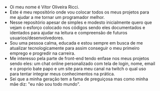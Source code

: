 - Oi meu nome é Vítor Oliveira Ricci.
- Este é meu repositório onde vou colocar todos os meus projetos para me ajudar a me tornar um programador melhor.
- Nesse repositório apesar de simples e modesto inicialmente quero que vejam o esforço colocado nos códigos sendo eles documentados e identados para ajudar na leitura e compreensão de futuros usuarios/desenvolvedores.
- Sou uma pessoa calma, educada e estou sempre em busca de me atualizar tecnologicamente para assim conseguir o meu primeiro emprego e progredir na carreira.
- Me interesso pela parte de front-end tendo enfase nos meus projetos sendo eles: um chat online personalizado com tela de login, nome, email e o proprio bate papo e um site para meu canal na twitch o qual uso para tentar integrar meus conhecimentos na prática.
- Sei que a minha geração tem a fama de preguiçosa mas como minha mãe diz: "eu não sou todo mundo".
<!---
VitRicci/VitRicci is a ✨ special ✨ repository because its `README.md` (this file) appears on your GitHub profile.
You can click the Preview link to take a look at your changes.
--->
